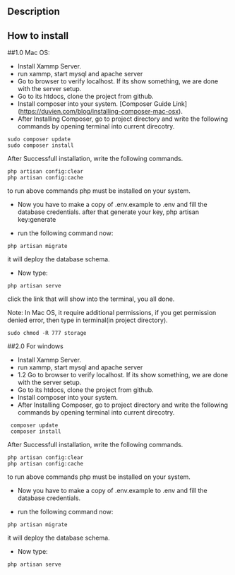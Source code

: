 
## Description




## How to install


##1.0 Mac OS:


* Install Xammp Server.
 * run xammp, start mysql and apache server
 * Go to browser to verify localhost. If its show something, we are done with the server setup.
* Go to its htdocs, clone the project from github.
* Install composer into your system. [Composer Guide Link] (https://duvien.com/blog/installing-composer-mac-osx).
* After Installing Composer, go to project directory and write the following commands by opening terminal into current direcotry.

```
sudo composer update
sudo composer install
```

After Successfull installation, write the following commands.

```
php artisan config:clear
php artisan config:cache
```

to run above commands php must be installed on your system.

* Now you have to make a copy of .env.example to .env and fill the database credentials. after that generate your key, php artisan key:generate

* run the following command now:

```
php artisan migrate
```

it will deploy the database schema.


* Now type: 

```
php artisan serve
```

click the link that will show into the terminal, you all done.

Note: In Mac OS, it require additional permissions, if you get permission denied error, then type in terminal(in project directory).

```
sudo chmod -R 777 storage
```


##2.0 For windows

* Install Xammp Server.
 * run xammp, start mysql and apache server
 * 1.2 Go to browser to verify localhost. If its show something, we are done with the server setup.
* Go to its htdocs, clone the project from github.
* Install composer into your system.
* After Installing Composer, go to project directory and write the following commands by opening terminal into current direcotry.

```
 composer update
 composer install
```

After Successfull installation, write the following commands.

```
php artisan config:clear
php artisan config:cache
```

to run above commands php must be installed on your system.

* Now you have to make a copy of .env.example to .env and fill the database credentials.

* run the following command now:

```
php artisan migrate
```

it will deploy the database schema.


* Now type: 

```
php artisan serve
```
